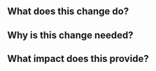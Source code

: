 ## What does this change do?

<!---
_Describe what your changes **do**; did you add a $COOL_FEATURE? Write about it here._
-->

## Why is this change needed?

<!---
_**Why** did you make these changes? This is your opportunity to provide the rationale that drove the design of your solution._
-->

## What impact does this provide?

<!---
_Does your code affect something downstream? Are there side effects people should know about? Tag any developers that should be kept abreast of this change._
-->
